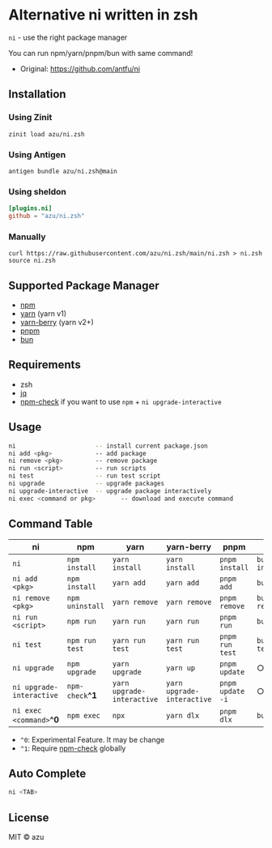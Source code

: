 # Alternative ni written in zsh

`ni` - use the right package manager

You can run npm/yarn/pnpm/bun with same command!

- Original: <https://github.com/antfu/ni>

## Installation

### Using Zinit

```shell
zinit load azu/ni.zsh
```

### Using Antigen

```shell
antigen bundle azu/ni.zsh@main
```

### Using sheldon

```toml
[plugins.ni]
github = "azu/ni.zsh"
```

### Manually

```shell
curl https://raw.githubusercontent.com/azu/ni.zsh/main/ni.zsh > ni.zsh
source ni.zsh
```

## Supported Package Manager

- [npm](https://docs.npmjs.com/cli/)
- [yarn](https://classic.yarnpkg.com/) (yarn v1)
- [yarn-berry](https://yarnpkg.com/) (yarn v2+)
- [pnpm](https://pnpm.js.org/)
- [bun](https://bun.sh/)

## Requirements

- zsh
- [jq](https://stedolan.github.io/jq/)
- [npm-check](https://github.com/dylang/npm-check) if you want to use `npm` + `ni upgrade-interactive`

## Usage

```sh
ni                      -- install current package.json
ni add <pkg>            -- add package
ni remove <pkg>         -- remove package
ni run <script>         -- run scripts
ni test                 -- run test script
ni upgrade              -- upgrade packages
ni upgrade-interactive  -- upgrade package interactively
ni exec <command or pkg>       -- download and execute command
```

## Command Table

| ni                       | npm             | yarn                       | yarn-berry                 | pnpm             | bun            |
|--------------------------|-----------------|----------------------------|----------------------------|------------------|----------------|
| `ni`                     | `npm install`   | `yarn install`             | `yarn install`             | `pnpm install`   | `bun install`  |
| `ni add <pkg>`           | `npm install`   | `yarn add`                 | `yarn add`                 | `pnpm add`       | `bun add`      |
| `ni remove <pkg>`        | `npm uninstall` | `yarn remove`              | `yarn remove`              | `pnpm remove`    | `bun remove`   |
| `ni run <script>`        | `npm run`       | `yarn run`                 | `yarn run`                 | `pnpm run`       | `bun run`      |
| `ni test`                | `npm run test`  | `yarn run test`            | `yarn run test`            | `pnpm run test`  | `bun run test` |
| `ni upgrade`             | `npm upgrade`   | `yarn upgrade`             | `yarn up`                  | `pnpm update`    | ○              |
| `ni upgrade-interactive` | `npm-check`**^1**   | `yarn upgrade-interactive` | `yarn upgrade-interactive` | `pnpm update -i` | ○              |
| `ni exec <command>`**^0**      | `npm exec`      | `npx`                      | `yarn dlx`                 | `pnpm dlx`       | `bunx`         |

- `^0`: Experimental Feature. It may be change
- `^1`:  Require [npm-check](https://github.com/dylang/npm-check) globally

## Auto Complete

```sh
ni <TAB>
```

## License

MIT © azu
